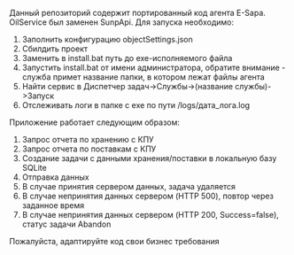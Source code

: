 Данный репозиторий содержит портированный код агента E-Sapa. OilService был заменен SunpApi.
Для запуска необходимо:
1. Заполнить конфигурацию objectSettings.json
2. Сбилдить проект
3. Заменить в install.bat путь до exe-исполняемого файла
4. Запустить install.bat от имени администратора, обратите внимание - служба примет название папки, в котором лежат файлы агента
5. Найти сервис в Диспетчер задач->Службы->(название службы)->Запуск
6. Отслеживать логи в папке с exe по пути /logs/дата_лога.log

Приложение работает следующим образом:
1. Запрос отчета по хранению с КПУ
2. Запрос отчета по поставкам с КПУ
3. Создание задачи с данными хранения/поставки в локальную базу SQLite
4. Отправка данных
5. В случае принятия сервером данных, задача удаляется
6. В случае непринятия данных сервером (HTTP 500), повтор через заданное время
7. В случае непринятия данных сервером (HTTP 200, Success=false), статус задачи Abandon

Пожалуйста, адаптируйте код свои бизнес требования